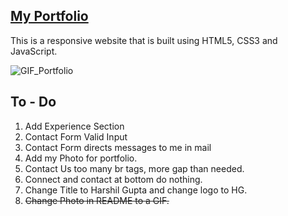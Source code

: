 ## [My Portfolio](https://harshil-gupta.github.io/Portfolio/)
This is a responsive website that is built using HTML5, CSS3 and JavaScript.

![GIF_Portfolio](https://user-images.githubusercontent.com/53968071/122628798-f7dd0280-d0d5-11eb-8a40-afa9e8d99384.gif)

## To - Do
1. Add Experience Section
2. Contact Form Valid Input
3. Contact Form directs messages to me in mail 
4. Add my Photo for portfolio.
5. Contact Us too many br tags, more gap than needed.
6. Connect and contact at bottom do nothing.
7. Change Title to Harshil Gupta and change logo to HG.
8. <s> Change Photo in README to a GIF. </s>
